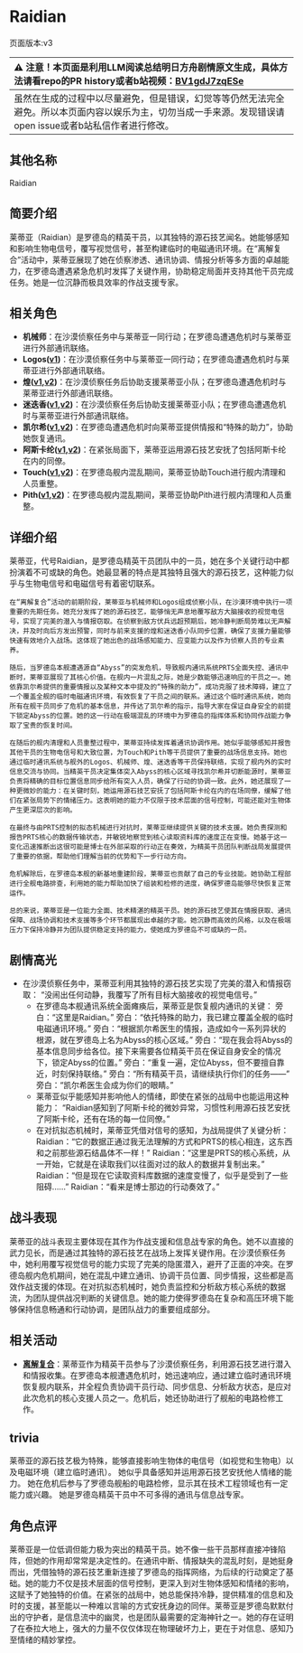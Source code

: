 # Raidian
页面版本:v3
 

| :warning: 注意！本页面是利用LLM阅读总结明日方舟剧情原文生成，具体方法请看repo的PR history或者b站视频：[BV1gdJ7zqESe](https://www.bilibili.com/video/BV1gdJ7zqESe/)         |
|:----------------------------|
| 虽然在生成的过程中以尽量避免，但是错误，幻觉等等仍然无法完全避免。所以本页面内容以娱乐为主，切勿当成一手来源。发现错误请open issue或者b站私信作者进行修改。|



## 其他名称
Raidian
## 简要介绍
莱蒂亚（Raidian）是罗德岛的精英干员，以其独特的源石技艺闻名。她能够感知和影响生物电信号，覆写视觉信号，甚至构建临时的电磁通讯环境。在“离解复合”活动中，莱蒂亚展现了她在侦察渗透、通讯协调、情报分析等多方面的卓越能力，在罗德岛遭遇紧急危机时发挥了关键作用，协助稳定局面并支持其他干员完成任务。她是一位沉静而极具效率的作战支援专家。
## 相关角色
-   **机械师**：在沙漠侦察任务中与莱蒂亚一同行动；在罗德岛遭遇危机时与莱蒂亚进行外部通讯联络。
-   **Logos([v1](../chars/extended_char_Logos.md))**：在沙漠侦察任务中与莱蒂亚一同行动；在罗德岛遭遇危机时与莱蒂亚进行外部通讯联络。
-   **煌([v1](../chars/char_017_huang.md),[v2](char_017_huang.md))**：在沙漠侦察任务后协助支援莱蒂亚小队；在罗德岛遭遇危机时与莱蒂亚进行外部通讯联络。
-   **迷迭香([v1](../chars/char_391_rosmon.md),[v2](char_391_rosmon.md))**：在沙漠侦察任务后协助支援莱蒂亚小队；在罗德岛遭遇危机时与莱蒂亚进行外部通讯联络。
-   **凯尔希([v1](../chars/char_003_kalts.md),[v2](char_003_kalts.md))**：在罗德岛遭遇危机时向莱蒂亚提供情报和“特殊的助力”，协助她恢复通讯。
-   **阿斯卡纶([v1](../chars/char_4132_ascln.md),[v2](char_4132_ascln.md))**：在紧张局面下，莱蒂亚运用源石技艺安抚了包括阿斯卡纶在内的同僚。
-   **Touch([v1](../chars/char_613_acmedc.md),[v2](char_613_acmedc.md))**：在罗德岛舰内混乱期间，莱蒂亚协助Touch进行舰内清理和人员重整。
-   **Pith([v1](../chars/char_612_accast.md),[v2](char_612_accast.md))**：在罗德岛舰内混乱期间，莱蒂亚协助Pith进行舰内清理和人员重整。
## 详细介绍
莱蒂亚，代号Raidian，是罗德岛精英干员团队中的一员，她在多个关键行动中都扮演着不可或缺的角色。她最显著的特点是其独特且强大的源石技艺，这种能力似乎与生物电信号和电磁信号有着密切联系。

    在“离解复合”活动的前期阶段，莱蒂亚与机械师和Logos组成侦察小队，在沙漠环境中执行一项重要的先期任务。她充分发挥了她的源石技艺，能够悄无声息地覆写敌方大脑接收的视觉电信号，实现了完美的潜入与情报窃取。在侦察到敌方伏兵远超预期后，她冷静判断局势难以无声解决，并及时向后方发出预警，同时与前来支援的煌和迷迭香小队同步位置，确保了支援力量能够快速有效地介入战场。这体现了她出色的战场感知能力、应变能力以及作为侦察人员的专业素养。

    随后，当罗德岛本舰遭遇源自“Abyss”的突发危机，导致舰内通讯系统PRTS全面失控、通讯中断时，莱蒂亚展现了其核心价值。在舰内一片混乱之际，她是少数能够迅速响应的干员之一。她依靠凯尔希提供的重要情报以及某种文本中提及的“特殊的助力”，成功克服了技术障碍，建立了一个覆盖全舰的临时电磁通讯环境，有效恢复了干员之间的联系。通过这个临时通讯系统，她向所有在舰干员同步了危机的基本信息，并传达了凯尔希的指示，指导大家在保证自身安全的前提下锁定Abyss的位置。她的这一行动在极端混乱的环境中为罗德岛的指挥体系和协同作战能力争取了宝贵的恢复时间。

    在随后的舰内清理和人员重整过程中，莱蒂亚持续发挥着通讯协调作用。她似乎能够感知并报告其他干员的生物电信号和大致位置，为Touch和Pith等干员提供了重要的战场信息支持。她也通过临时通讯系统与舰外的Logos、机械师、煌、迷迭香等干员保持联络，实现了舰内外的实时信息交流与协同。当精英干员决定集体突入Abyss的核心区域寻找凯尔希并切断能源时，莱蒂亚负责将精确的目标位置信息同步给所有突入人员，确保了行动的协调一致。此外，她还展现了一种更微妙的能力：在关键时刻，她运用源石技艺安抚了包括阿斯卡纶在内的在场同僚，缓解了他们在紧张局势下的情绪压力。这表明她的能力不仅限于技术层面的信号控制，可能还能对生物体产生更深层次的影响。

    在最终与由PRTS控制的拟态机械进行对抗时，莱蒂亚继续提供关键的技术支援。她负责探测和报告PRTS核心的数据传输状态，并敏锐地察觉到核心读取资料库的速度正在变慢。她基于这一变化迅速推断出这很可能是博士在外部采取的行动正在奏效，为精英干员团队判断战局发展提供了重要的依据，帮助他们理解当前的优势和下一步行动方向。

    危机解除后，在罗德岛本舰的新基地重建阶段，莱蒂亚也贡献了自己的专业技能。她协助工程部进行全舰电路排查，利用她的能力帮助加快了组装和检修的进度，确保罗德岛能够尽快恢复正常运作。

    总的来说，莱蒂亚是一位能力全面、技术精湛的精英干员。她的源石技艺使其在情报获取、通讯保障、战场协调和技术支援等多个环节都展现出卓越的才能。她沉静而高效的风格，以及在极端压力下保持冷静并为团队提供稳定支持的能力，使她成为罗德岛不可或缺的一员。
## 剧情高光
*   在沙漠侦察任务中，莱蒂亚利用其独特的源石技艺实现了完美的潜入和情报窃取：
        “没闹出任何动静，我覆写了所有目标大脑接收的视觉电信号。”
    *   在罗德岛本舰通讯系统全面瘫痪后，莱蒂亚是恢复舰内通讯的关键：
        旁白：“这里是Raidian。”
        旁白：“依托特殊的助力，我已建立覆盖全舰的临时电磁通讯环境。”
        旁白：“根据凯尔希医生的情报，造成如今一系列异状的根源，就在罗德岛上名为Abyss的核心区域。”
        旁白：“现在我会将Abyss的基本信息同步给各位。接下来需要各位精英干员在保证自身安全的情况下，锁定Abyss的位置。”
        旁白：“重复一遍，定位Abyss，但不要擅自靠近，时刻保持联络。”
        旁白：“所有精英干员，请继续执行你们的任务——”
        旁白：“凯尔希医生会成为你们的眼睛。”
    *   莱蒂亚似乎能感知并影响他人的情绪，即使在紧张的战局中也能运用这种能力：
        “Raidian感知到了阿斯卡纶的微妙异常，习惯性利用源石技艺安抚了阿斯卡纶，还有在场的每一位同僚。”
    *   在对抗拟态机械时，莱蒂亚凭借对信号的感知，为战局提供了关键分析：
        Raidian：“它的数据正通过我无法理解的方式和PRTS的核心相连，这东西和之前那些源石结晶体不一样！”
        Raidian：“这里是PRTS的核心系统，从一开始，它就是在读取我们以往面对过的敌人的数据并复制出来。”
        Raidian：“但是现在它读取资料库数据的速度变慢了，似乎是受到了一些阻碍......”
        Raidian：“看来是博士那边的行动奏效了。”
## 战斗表现
莱蒂亚的战斗表现主要体现在其作为作战支援和信息战专家的角色。她不以直接的武力见长，而是通过其独特的源石技艺在战场上发挥关键作用。在沙漠侦察任务中，她利用覆写视觉信号的能力实现了完美的隐匿潜入，避开了正面的冲突。在罗德岛舰内危机期间，她在混乱中建立通讯、协调干员位置、同步情报，这些都是高效作战支援的体现。在对抗拟态机械时，她负责监控和分析敌方核心系统的数据流，为团队提供战况判断的关键信息。她的能力使得罗德岛在复杂和高压环境下能够保持信息畅通和行动协调，是团队战力的重要组成部分。
## 相关活动
-   **[离解复合](../stories/main_15.md)**：莱蒂亚作为精英干员参与了沙漠侦察任务，利用源石技艺进行潜入和情报收集。在罗德岛本舰遭遇危机时，她迅速响应，通过建立临时通讯环境恢复舰内联系，并全程负责协调干员行动、同步信息、分析敌方状态，是应对此次危机的核心支援人员之一。危机后，她还协助进行了舰船的电路检修工作。
## trivia
莱蒂亚的源石技艺极为特殊，能够直接影响生物体的电信号（如视觉和生物电）以及电磁环境（建立临时通讯）。
    她似乎具备感知并运用源石技艺安抚他人情绪的能力。
    她在危机后参与了罗德岛舰船的电路检修，显示其在技术工程领域也有一定能力或兴趣。
    她是罗德岛精英干员中不可多得的通讯与信息战专家。
## 角色点评
莱蒂亚是一位低调但能力极为突出的精英干员。她不像一些干员那样直接冲锋陷阵，但她的作用却常常是决定性的。在通讯中断、情报缺失的混乱时刻，是她挺身而出，凭借独特的源石技艺重新连接了罗德岛的指挥网络，为后续的行动奠定了基础。她的能力不仅是技术层面的信号控制，更深入到对生物体感知和情绪的影响，这赋予了她独特的价值。在紧张的战局中，她总能保持冷静，提供精准的信息和及时的支援，甚至能以一种难以言喻的方式安抚身边的同伴。莱蒂亚是罗德岛默默付出的守护者，是信息流中的幽灵，也是团队最需要的定海神针之一。她的存在证明了在泰拉大地上，强大的力量不仅仅体现在物理破坏力上，更在于对信息、感知乃至情绪的精妙掌控。